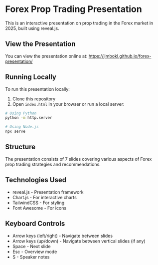 # Forex Prop Trading Presentation

This is an interactive presentation on prop trading in the Forex market in 2025, built using reveal.js.

## View the Presentation

You can view the presentation online at: https://jimbokl.github.io/forex-presentation/

## Running Locally

To run this presentation locally:

1. Clone this repository
2. Open `index.html` in your browser or run a local server:

```bash
# Using Python
python -m http.server

# Using Node.js
npx serve
```

## Structure

The presentation consists of 7 slides covering various aspects of Forex prop trading strategies and recommendations.

## Technologies Used

- reveal.js - Presentation framework
- Chart.js - For interactive charts
- TailwindCSS - For styling
- Font Awesome - For icons

## Keyboard Controls

- Arrow keys (left/right) - Navigate between slides
- Arrow keys (up/down) - Navigate between vertical slides (if any)
- Space - Next slide
- Esc - Overview mode
- S - Speaker notes
